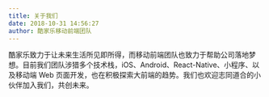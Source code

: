 ```yaml
---
title: 关于我们
date: 2018-10-31 14:56:27
author: 酷家乐移动前端团队
---
```

酷家乐致力于让未来生活所见即所得，而移动前端团队也致力于帮助公司落地梦想。目前我们团队涉猎多个技术栈，iOS、Android、React-Native、小程序、以及移动端 Web 页面开发，也在积极探索大前端的趋势。我们也欢迎志同道合的小伙伴加入我们，共创未来。
